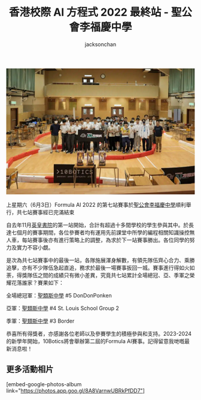 ﻿---
title: "香港校際 AI 方程式 2022 最終站 - 聖公會李福慶中學"
publishDate: 2023-06-05
description: "記錄香港校際AI方程式2022最終站比賽在聖公會李福慶中學舉行的精彩時刻，展示參賽隊伍的創新AI技術應用和競技表現。"
featuredImage: "../../assets/images/news/2023-06-05-香港校際-ai-方程式-2022-最終站-聖公會李福慶中學/image1.png"
SEOImage: "../../assets/images/news/2023-06-05-香港校際-ai-方程式-2022-最終站-聖公會李福慶中學/image1.png"
category: "文章"
tags: []
author: "jacksonchan"
---

![](../../assets/images/news/2023-06-05-香港校際-ai-方程式-2022-最終站-聖公會李福慶中學/352068938_1625316917951918_6887218251699896323_n-1-1024x683.jpg)

上星期六（6月3日）Formula AI 2022 的第七站賽事於[聖公會李福慶中學](https://www.skhlfh.edu.hk/)順利舉行，共七站賽事經已完滿結束

自去年11月[英皇書院](https://www.kings.edu.hk/)的第一站開始，合計有超過十多間學校的學生參與其中。於長達七個月的賽事期間，各位參賽者均有運用先前課堂中所學的編程相關知識操控無人車，每站賽事後亦有進行策略上的調整，為求於下一站賽事勝出。各位同學的努力及實力不容小覷。

是次為共七站賽事中的最後一站，各隊施展渾身解數，有領先隊伍齊心合力、乘勝追擊，亦有不少隊伍急起直追，務求於最後一場賽事扳回一城。賽事進行得如火如荼，得獎隊伍之間的成績只有微小差異，究竟共七站累計全場總冠、亞、季軍之榮耀花落誰家？賽果如下：

全場總冠軍：[聖類斯中學](https://www.stlouis.edu.hk/) #5 DonDonPonken

亞軍：[聖類斯中學](https://www.stlouis.edu.hk/) #4 St. Louis School Group 2

季軍：[聖類斯中學](https://www.stlouis.edu.hk/) #3 Border

恭喜所有得獎者，亦感謝各位老師以及參賽學生的積極參與和支持。2023-2024的新學年開始，10Botics將會舉辦第二屆的Formula AI賽事。記得留意我哋嘅最新消息啦！

## 更多活動相片

[embed-google-photos-album link="https://photos.app.goo.gl/8A8VarnwUBRkPfDD7"]
